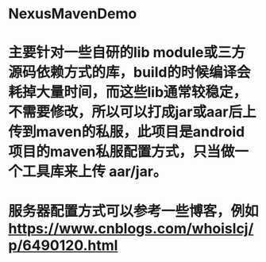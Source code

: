 # NexusMavenDemo

# 主要针对一些自研的lib module或三方源码依赖方式的库，build的时候编译会耗掉大量时间，而这些lib通常较稳定，不需要修改，所以可以打成jar或aar后上传到maven的私服，此项目是android项目的maven私服配置方式，只当做一个工具库来上传 aar/jar。

# 服务器配置方式可以参考一些博客，例如 https://www.cnblogs.com/whoislcj/p/6490120.html
